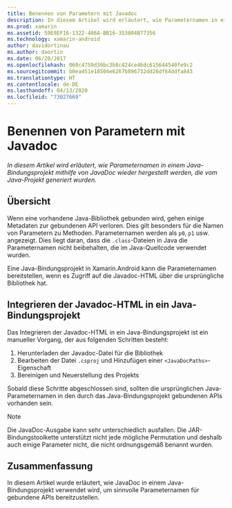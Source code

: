 ```yaml
---
title: Benennen von Parametern mit Javadoc
description: In diesem Artikel wird erläutert, wie Parameternamen in einem Java-Bindungsprojekt mithilfe von JavaDoc wieder hergestellt werden, die vom Java-Projekt generiert wurden.
ms.prod: xamarin
ms.assetid: 59E8EF16-1322-486A-BB16-353804B77356
ms.technology: xamarin-android
author: davidortinau
ms.author: daortin
ms.date: 06/20/2017
ms.openlocfilehash: 060c4759d39bc3b8c424ce46dc615644540fe9c2
ms.sourcegitcommit: b0ea451e18504e6267b896732dd26df64ddfa843
ms.translationtype: HT
ms.contentlocale: de-DE
ms.lasthandoff: 04/13/2020
ms.locfileid: "73027669"
---
```

# <a name="naming-parameters-with-javadoc"></a>Benennen von Parametern mit Javadoc

_In diesem Artikel wird erläutert, wie Parameternamen in einem Java-Bindungsprojekt mithilfe von JavaDoc wieder hergestellt werden, die vom Java-Projekt generiert wurden._

## <a name="overview"></a>Übersicht

Wenn eine vorhandene Java-Bibliothek gebunden wird, gehen einige Metadaten zur gebundenen API verloren. Dies gilt besonders für die Namen von Parametern zu Methoden. Parameternamen werden als `p0`, `p1` usw. angezeigt. Dies liegt daran, dass die `.class`-Dateien in Java die Parameternamen nicht beibehalten, die im Java-Quellcode verwendet wurden. 

Eine Java-Bindungsprojekt in Xamarin.Android kann die Parameternamen bereitstellen, wenn es Zugriff auf die Javadoc-HTML über die ursprüngliche Bibliothek hat. 

## <a name="integrating-javadoc-html-into-a-java-binding-project"></a>Integrieren der Javadoc-HTML in ein Java-Bindungsprojekt

Das Integrieren der Javadoc-HTML in ein Java-Bindungsprojekt ist ein manueller Vorgang, der aus folgenden Schritten besteht: 

1. Herunterladen der Javadoc-Datei für die Bibliothek
2. Bearbeiten der Datei `.csproj` und Hinzufügen einer `<JavaDocPaths>`-Eigenschaft
3. Bereinigen und Neuerstellung des Projekts

Sobald diese Schritte abgeschlossen sind, sollten die ursprünglichen Java-Parameternamen in den durch das Java-Bindungsprojekt gebundenen APIs vorhanden sein. 

> [!NOTE]
> Die JavaDoc-Ausgabe kann sehr unterschiedlich ausfallen. Die JAR-Bindungstoolkette unterstützt nicht jede mögliche Permutation und deshalb auch einige Parameter nicht, die nicht ordnungsgemäß benannt wurden.

## <a name="summary"></a>Zusammenfassung

In diesem Artikel wurde erläutert, wie JavaDoc in einem Java-Bindungsprojekt verwendet wird, um sinnvolle Parameternamen für gebundene APIs bereitzustellen. 
